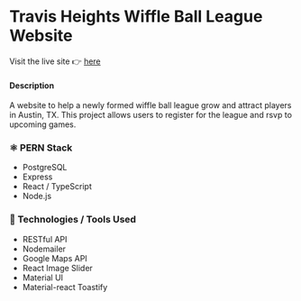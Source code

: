 # Travis Heights Wiffle Ball League Website

Visit the live site 👉 [here](https://wiffle.herokuapp.com/)

#### Description

A website to help a newly formed wiffle ball league grow and attract players in Austin, TX. This project allows users to register for the league and rsvp to upcoming games.

### ⚛️ PERN Stack

- PostgreSQL
- Express
- React / TypeScript
- Node.js

### 🔧 Technologies / Tools Used

- RESTful API
- Nodemailer
- Google Maps API
- React Image Slider
- Material UI
- Material-react Toastify
